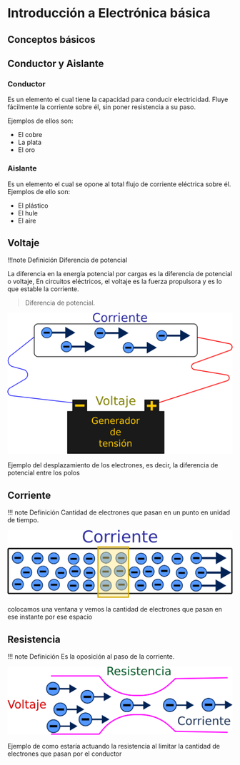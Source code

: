 # Introducción a Electrónica básica

## Conceptos básicos

## Conductor y Aislante

### Conductor

Es un elemento el cual tiene la capacidad para conducir electricidad. Fluye fácilmente la corriente sobre él, sin poner resistencia a su paso.

Ejemplos de ellos son:

- El cobre
- La plata
- El oro

### Aislante

Es un elemento el cual se opone al total flujo de corriente eléctrica sobre él.
Ejemplos de ello son:

- El plástico
- El hule
- El aire

## Voltaje

!!!note Definición
    Diferencia de potencial

La diferencia en la energía potencial por cargas es la diferencia de potencial o voltaje, En circuitos eléctricos, el voltaje es la fuerza propulsora y es lo que estable la corriente.

> Diferencia de potencial.

![ejemplo de corriente](../assets/voltaje.png)
<figcaption>Ejemplo del desplazamiento de los electrones, es decir, la diferencia de potencial entre los polos</figcaption>

## Corriente

!!! note Definición
    Cantidad de electrones que pasan en un punto en unidad de tiempo.

![corriente](../assets/corriente.png)
<figcaption>colocamos una ventana y vemos la cantidad de electrones que pasan en ese instante por ese espacio</figcaption>

## Resistencia

!!! note Definición
    Es la oposición al paso de la corriente.

![resistencia](../assets/resistencia.png)
<figcaption>Ejemplo de como estaría actuando la resistencia al limitar la cantidad de electrones que pasan por el conductor</figcaption>

